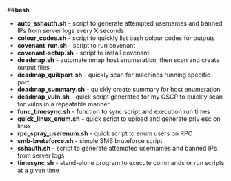 ##**bash**
- <B>auto_sshauth.sh</B> - script to generate attempted usernames and banned IPs from server logs every X seconds<br>
- <B>colour_codes.sh</B> - script to quickly list bash colour codes for outputs
- <B>covenant-run.sh</B> - script to run covenant
- <B>covenant-setup.sh</B> - script to install covenant
- <B>deadmap.sh</B> - automate nmap host enumeration, then scan and create output files<br>
- <B>deadmap_quikport.sh</B> - quickly scan for machines running specific port.<br>
- <B>deadmap_summary.sh</B> - quickly create summary for host enumeration<br>
- <B>deadmap_vuln.sh</B> - quick script generated for my OSCP to quickly scan for vulns in a repeatable manner<br>
- <B>func_timesync.sh</B> - function to sync script and execution run times<br>
- <B>quick_linux_enum.sh</B> - quick script to upload and generate priv esc on linux<br>
- <B>rpc_spray_userenum.sh</B> - quick script to enum users on RPC
- <B>smb-bruteforce.sh</B> - simple SMB bruteforce script
- <B>sshauth.sh</B> - script to generate attempted usernames and banned IPs from server logs<br>
- <B>timesync.sh</B> - stand-alone program to execute commands or run scripts at a given time<br>
<br>

